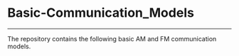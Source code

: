 # Basic-Communication_Models

_________________________________________________________________

The repository contains the following basic AM and FM communication models.
